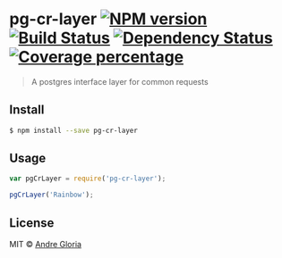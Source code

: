 # pg-cr-layer [![NPM version][npm-image]][npm-url] [![Build Status][travis-image]][travis-url] [![Dependency Status][daviddm-image]][daviddm-url] [![Coverage percentage][coveralls-image]][coveralls-url]
> A postgres interface layer for common requests


## Install

```sh
$ npm install --save pg-cr-layer
```


## Usage

```js
var pgCrLayer = require('pg-cr-layer');

pgCrLayer('Rainbow');
```

## License

MIT © [Andre Gloria](andrglo.com)


[npm-image]: https://badge.fury.io/js/pg-cr-layer.svg
[npm-url]: https://npmjs.org/package/pg-cr-layer
[travis-image]: https://travis-ci.org/andrglo/pg-cr-layer.svg?branch=master
[travis-url]: https://travis-ci.org/andrglo/pg-cr-layer
[daviddm-image]: https://david-dm.org/andrglo/pg-cr-layer.svg?theme=shields.io
[daviddm-url]: https://david-dm.org/andrglo/pg-cr-layer
[coveralls-image]: https://coveralls.io/repos/andrglo/pg-cr-layer/badge.svg
[coveralls-url]: https://coveralls.io/r/andrglo/pg-cr-layer
